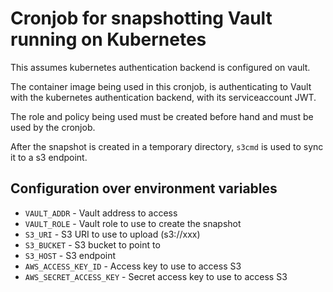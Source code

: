 # Cronjob for snapshotting Vault running on Kubernetes

This assumes kubernetes authentication backend is configured on vault.

The container image being used in this cronjob, is authenticating to Vault with the kubernetes authentication backend, with its serviceaccount JWT.

The role and policy being used must be created before hand and must be used by the cronjob.

After the snapshot is created in a temporary directory, `s3cmd` is used to sync it to a s3 endpoint.

## Configuration over environment variables

* `VAULT_ADDR`  - Vault address to access
* `VAULT_ROLE` - Vault role to use to create the snapshot
* `S3_URI` - S3 URI to use to upload (s3://xxx)
* `S3_BUCKET` - S3 bucket to point to
* `S3_HOST` - S3 endpoint
* `AWS_ACCESS_KEY_ID` - Access key to use to access S3
* `AWS_SECRET_ACCESS_KEY` - Secret access key to use to access S3
